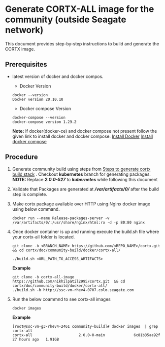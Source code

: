 # Generate CORTX-ALL image for the community (outside Seagate network)

This document provides step-by-step instructions to build and generate the CORTX image.

## Prerequisites

- latest version of docker and docker compos.
    -   Docker Version
    ```
    docker --version
    Docker version 20.10.10
    ```
    - Docker compose Version
    ```
    docker-compose --version
    docker-compose version 1.29.2
    ```

    **Note:** If docker(docker-ce) and docker compose not present follow the given link to install docker and docker compose. [Install Docker](https://docs.docker.com/engine/install/centos/) [Install docker compose](https://docs.docker.com/compose/install/)
## Procedure

1. Generate community build using steps from [Steps to generate cortx build stack](https://github.com/Seagate/cortx/blob/main/doc/community-build/Generate-Cortx-Build-Stack.md)  . Checkout **kubernetes** branch for generating packages. **NOTE:** Replace ***2.0.0-527*** to ***kubernetes*** while following this document

2. Validate that Packages are generated at ***/var/artifacts/0/*** after the build step is complete. 

3. Make cortx package available over HTTP using Nginx docker image using below command.
    ```
    docker run --name Release-packages-server -v /var/artifacts/0/:/usr/share/nginx/html:ro -d -p 80:80 nginx
    ```
4. Once docker container is up and running execute the build.sh file where your cortx-all folder is located.
    ```
    git clone -b <BRANCH_NAME> https://github.com/<REPO_NAME>/cortx.git  && cd cortx/doc/community-build/docker/cortx-all/
    ```
    ```
    ./build.sh <URL_PATH_TO_ACCESS_ARTIFACTS>
    ```
    **Example** 
    ``` 
    git clone -b cortx-all-image https://github.com/nikhilpatil2995/cortx.git  && cd cortx/doc/community-build/docker/cortx-all/
    ./build.sh -b http://ssc-vm-rhev4-0707.colo.seagate.com
    ```

5. Run the below coammnd to see cortx-all images
    ```
    docker images
    ```
    **Example** 
    ```
    [root@ssc-vm-g3-rhev4-2461 community-build]# docker images  | grep cortx-all
    cortx-all                     2.0.0-0-main             6c81b35aa92f   27 hours ago   1.91GB
    ```
